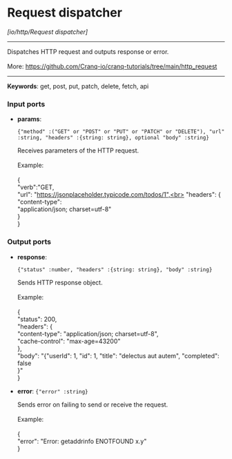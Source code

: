 # Request dispatcher

_[io/http/Request dispatcher]_

---

Dispatches HTTP request and outputs response or error.<br>
<br>
More: https://github.com/Cranq-io/cranq-tutorials/tree/main/http_request<br>

---

__Keywords__: get, post, put, patch, delete, fetch, api

### Input ports

* __params__: 
    ```
    {"method" :("GET" or "POST" or "PUT" or "PATCH" or "DELETE"), "url" :string, "headers" :{string: string}, optional "body" :string}
    ```

    Receives parameters of the HTTP request.<br>
    <br>
    Example:<br>
    <br>
    {<br>
      "verb":"GET,<br>
      "url": "https://jsonplaceholder.typicode.com/todos/1",<br>
      "headers": {<br>
        "content-type": <br>
      "application/json; charset=utf-8"<br>
      }<br>
    }<br>

### Output ports

* __response__: 
    ```
    {"status" :number, "headers" :{string: string}, "body" :string}
    ```

    Sends HTTP response object.<br>
    <br>
    Example:<br>
    <br>
    {<br>
      "status": 200,<br>
      "headers": {<br>
        "content-type": "application/json; charset=utf-8",<br>
        "cache-control": "max-age=43200"<br>
      },<br>
      "body": "{\"userId\": 1, \"id\": 1, \"title\": \"delectus aut autem\",  \"completed\": false<br>
    }"<br>
    }<br>


* __error__: ` {"error" :string} `

    Sends error on failing to send or receive the request.<br>
    <br>
    Example:<br>
    <br>
    {<br>
      "error": "Error: getaddrinfo ENOTFOUND x.y"<br>
    } <br>

